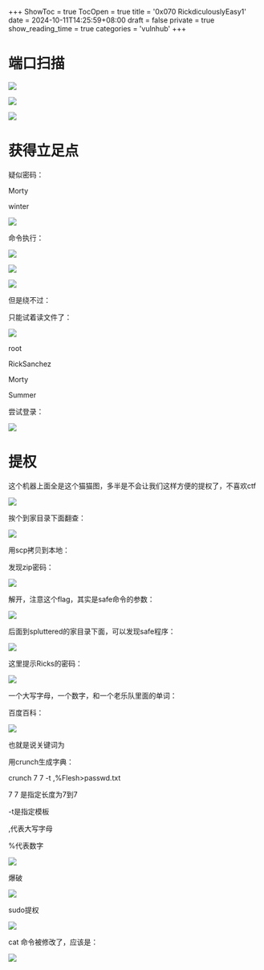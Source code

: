 +++
ShowToc = true
TocOpen = true
title = '0x070 RickdiculouslyEasy1'
date = 2024-10-11T14:25:59+08:00
draft = false
private = true
show_reading_time = true
categories = 'vulnhub'
+++



# 端口扫描

![](/vulnhub_img/WEBRESOURCE5cbc3ff694af78babf329faafbeb8c40image.png)

![](/vulnhub_img/WEBRESOURCE67a9197bd0fd1203c02ca7a89084b0e4image.png)

![](/vulnhub_img/WEBRESOURCEbc19427b819251d2b91a35a3ad2e6264image.png)

# 获得立足点

疑似密码：

Morty

winter

![](/vulnhub_img/WEBRESOURCE49cfa6d319bbeb7b1c4ecaf419e2ca07image.png)

命令执行：

![](/vulnhub_img/WEBRESOURCE31945c2cf71da08cff40f47ab704d5a1image.png)

![](/vulnhub_img/WEBRESOURCEcdcf7ea6ebab7672f94dc0dfe8d6b656image.png)

![](/vulnhub_img/WEBRESOURCEcb7bdedf7cddf620c13f569fa1ebafa2image.png)

但是绕不过：

只能试着读文件了：

![](/vulnhub_img/WEBRESOURCEddcc6ab190e9dbf6796ed17ab9ba113eimage.png)

root

RickSanchez

Morty

Summer

尝试登录：

![](/vulnhub_img/WEBRESOURCE8bd6eae8ed2a8c8f3b98646e070c0ad2image.png)

# 提权

这个机器上面全是这个猫猫图，多半是不会让我们这样方便的提权了，不喜欢ctf

![](/vulnhub_img/WEBRESOURCEdca0a5632c4ff0ac47e8c8802f3908afimage.png)

挨个到家目录下面翻查：

![](/vulnhub_img/WEBRESOURCE5de708d3010c45f84f10eacf363c7101image.png)

用scp拷贝到本地：

发现zip密码：

![](/vulnhub_img/WEBRESOURCE62665b8b88ac0bc5806a1ad69eb1d4deimage.png)

解开，注意这个flag，其实是safe命令的参数：

![](/vulnhub_img/WEBRESOURCEb5128f847ff32bd92bf899033bed3d2eimage.png)

后面到spluttered的家目录下面，可以发现safe程序：

![](/vulnhub_img/WEBRESOURCE51b4736573a6e576f59e23318439d00eimage.png)

这里提示Ricks的密码：

![](/vulnhub_img/WEBRESOURCE6ce4d89102e601752aff2508cb971051image.png)

一个大写字母，一个数字，和一个老乐队里面的单词：

百度百科：

![](/vulnhub_img/WEBRESOURCEb767c55ea517874f0b5b3acae6b23326image.png)

也就是说关键词为

用crunch生成字典：

crunch 7 7 -t ,%Flesh>passwd.txt

7 7 是指定长度为7到7

-t是指定模板

,代表大写字母

%代表数字

![](/vulnhub_img/WEBRESOURCE79b25e966cfee71ba7fc0702d53269faimage.png)

爆破

![](/vulnhub_img/WEBRESOURCE4ec64450c7b0269f7ec699b5e4ffb75fimage.png)

sudo提权

![](/vulnhub_img/WEBRESOURCEfe15b571e7cca2a3c50582531b9489e4image.png)

cat 命令被修改了，应该是：

![](/vulnhub_img/WEBRESOURCE49961a111e9fb6049e6ca1e1cac2389eimage.png)